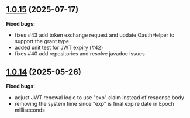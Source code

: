 ## [1.0.15](https://github.com/networknt/http-client/tree/1.0.14) (2025-07-17)

**Fixed bugs:**

- fixes #43 add token exchange request and update OauthHelper to support the grant type
- added unit test for JWT expiry (#42)
- fixes #40 add repositories and resolve javadoc issues

## [1.0.14](https://github.com/networknt/http-client/tree/1.0.14) (2025-05-26)

**Fixed bugs:**

- adjust JWT renewal logic to use "exp" claim instead of response body
- removing the system time since "exp" is final expire date in Epoch milliseconds
